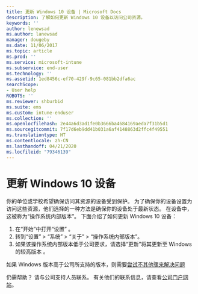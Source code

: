 ```yaml
---
title: 更新 Windows 10 设备 | Microsoft Docs
description: 了解如何更新 Windows 10 设备以访问公司资源。
keywords: ''
author: lenewsad
ms.author: lanewsad
manager: dougeby
ms.date: 11/06/2017
ms.topic: article
ms.prod: ''
ms.service: microsoft-intune
ms.subservice: end-user
ms.technology: ''
ms.assetid: 1ed8456c-ef70-429f-9c65-081bb2dfa6ac
searchScope:
- User help
ROBOTS: ''
ms.reviewer: shburbid
ms.suite: ems
ms.custom: intune-enduser
ms.collection: ''
ms.openlocfilehash: 2e44a6d3ad1fe0b3666ba4684169aeda7f31b5d1
ms.sourcegitcommit: 7f17d6eb9dd41b031a6af4148863d2ffc4f49551
ms.translationtype: HT
ms.contentlocale: zh-CN
ms.lasthandoff: 04/21/2020
ms.locfileid: "79346139"
---
```

# <a name="update-your-windows-10-device"></a>更新 Windows 10 设备

你的单位或学校希望确保访问其资源的设备受到保护。 为了确保你的设备设置为访问这些资源，他们选择的一种方法是确保你的设备处于最新状态。 在设备中，这被称为“操作系统内部版本”。 下面介绍了如何更新 Windows 10 设备：

1. 在“开始”中打开“设置”   。
2. 转到“设置” > “系统” > “关于” > “操作系统内部版本”。
3. 如果该操作系统内部版本低于公司要求，请选择“更新”将其更新至 Windows 的较高版本  。

如果 Windows 版本高于公司所支持的版本，则需要[尝试不其他骤来解决问题](your-windows-version-isnt-yet-supported.md)

仍需帮助？ 请与公司支持人员联系。 有关他们的联系信息，请查看[公司门户网站](https://go.microsoft.com/fwlink/?linkid=2010980)。
